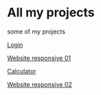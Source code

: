 # All my projects
 
 some of my projects

[Login](https://marceloverass.github.io/projects/tela-de-login/)

[Website responsive 01](https://marceloverass.github.io/responsive-website/)

[Calculator](https://marceloverass.github.io/Calculator/)

[Website responsive 02](https://marceloverass.github.io/projects/android-page/)



